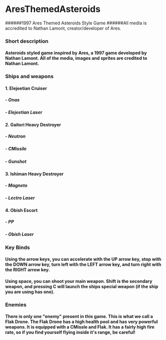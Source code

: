 # AresThemedAsteroids
######1997 Ares Themed Asteroids Style Game
######All media is accredited to Nathan Lamont, creator/developer of Ares.

### Short description
#### Asteroids styled game inspired by Ares, a 1997 game developed by Nathan Lamont. All of the media, images and sprites are credited to Nathan Lamont. 

### Ships and weapons
#### 1. Elejeetian Cruiser
##### - Onas
##### - Elejeetian Laser
#### 2. Gaitori Heavy Destroyer
##### - Neutron
##### - CMissile
##### - Gunshot
#### 3. Ishiman Heavy Destroyer
##### - Magneto
##### - Lectro Laser
#### 4. Obish Escort
##### - PP
##### - Obish Laser

### Key Binds
#### Using the arrow keys, you can accelerate with the UP arrow key, stop with the DOWN arrow key, turn left with the LEFT arrow key, and turn right with the RIGHT arrow key.
#### Using space, you can shoot your main weapon. Shift is the secondary weapon, and pressing C will launch the ships special weapon (if the ship you are using has one).

### Enemies
#### There is only one "enemy" present in this game. This is what we call a Flak Drone. The Flak Drone has a high health pool and has very powerful weapons. It is equipped with a CMissle and Flak. It has a fairly high fire rate, so if you find yourself flying inside it's range, be careful!

